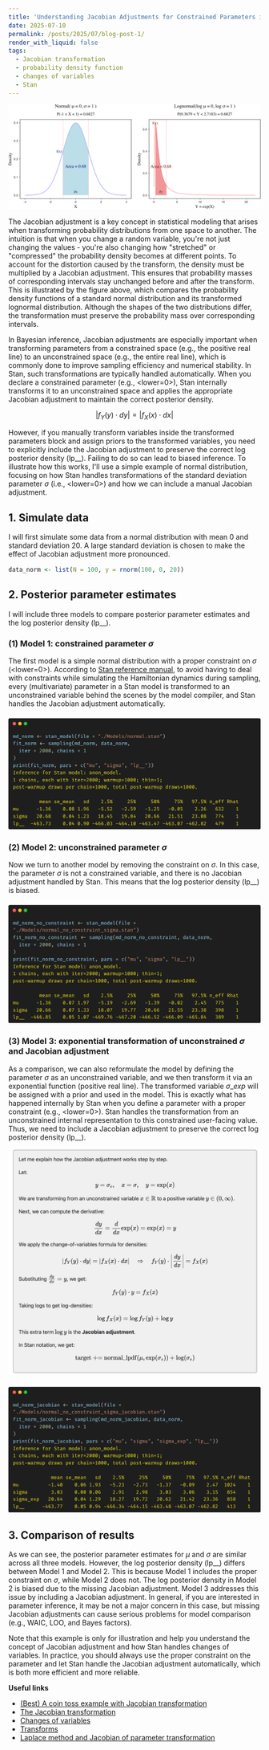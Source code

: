 ```yaml
---
title: 'Understanding Jacobian Adjustments for Constrained Parameters in Stan'
date: 2025-07-10
permalink: /posts/2025/07/blog-post-1/
render_with_liquid: false
tags:
  - Jacobian transformation
  - probability density function
  - changes of variables
  - Stan
---
```




![Probability masses of normal and lognormal distributions within the corresponding intervals](https://raw.githubusercontent.com/JakeJing/jakejing.github.io/master/_posts/pics/jacobian/normal_to_lognormal.png)

The Jacobian adjustment is a key concept in statistical modeling that arises when transforming probability distributions from one space to another. The intuition is that when you change a random variable, you're not just changing the values - you're also changing how "stretched" or "compressed" the probability density becomes at different points. To account for the distortion caused by the transform, the density must be multiplied by a Jacobian adjustment. This ensures that probability masses of corresponding intervals stay unchanged before and after the transform. This is illustrated by the figure above, which compares the probability density functions of a standard normal distribution and its transformed lognormal distribution. Although the shapes of the two distributions differ, the transformation must preserve the probability mass over corresponding intervals.

In Bayesian inference, Jacobian adjustments are especially important when transforming parameters from a constrained space (e.g., the positive real line) to an unconstrained space (e.g., the entire real line), which is commonly done to improve sampling efficiency and numerical stability. In Stan, such transformations are typically handled automatically. When you declare a constrained parameter (e.g., <lower=0>), Stan internally transforms it to an unconstrained space and applies the appropriate Jacobian adjustment to maintain the correct posterior density.

$$\left|f_Y(y) \cdot dy \right| = \left|f_X(x) \cdot dx \right|$$

However, if you manually transform variables inside the transformed parameters block and assign priors to the transformed variables, you need to explicitly include the Jacobian adjustment to preserve the correct log posterior density (lp__). Failing to do so can lead to biased inference. To illustrate how this works, I'll use a simple example of normal distribution, focusing on how Stan handles transformations of the standard deviation parameter $\sigma$ (i.e., <lower=0>) and how we can include a manual Jacobian adjustment.

## 1. Simulate data

I will first simulate some data from a normal distribution with mean 0 and standard deviation 20. A large standard deviation is chosen to make the effect of Jacobian adjustment more pronounced.

```R
data_norm <- list(N = 100, y = rnorm(100, 0, 20))
```


## 2. Posterior parameter estimates

I will include three models to compare posterior parameter estimates and the log posterior density (lp__). 

### (1) Model 1: constrained parameter $\sigma$

The first model is a simple normal distribution with a proper constraint on $\sigma$ (<lower=0>). According to [Stan reference manual](https://mc-stan.org/docs/reference-manual/transforms.html), to avoid having to deal with constraints while simulating the Hamiltonian dynamics during sampling, every (multivariate) parameter in a Stan model is transformed to an unconstrained variable behind the scenes by the model compiler, and Stan handles the Jacobian adjustment automatically.

<script src="https://gist.github.com/JakeJing/946a73e16451cf9725f166b9ca7e5701.js"></script>


![Posterior parameter estimates from model 1](https://raw.githubusercontent.com/JakeJing/jakejing.github.io/master/_posts/pics/jacobian/md1.png)

### (2) Model 2: unconstrained parameter $\sigma$

Now we turn to another model by removing the constraint on $\sigma$. In this case, the parameter $\sigma$ is not a constrained variable, and there is no Jacobian adjustment handled by Stan. This means that the log posterior density (lp__) is biased.


<script src="https://gist.github.com/JakeJing/dd1a3ed6e9953bad1b195164ea5d093b.js"></script>

![Posterior parameter estimates from model 2](https://raw.githubusercontent.com/JakeJing/jakejing.github.io/master/_posts/pics/jacobian/md2.png)



### (3) Model 3: exponential transformation of unconstrained $\sigma$ and Jacobian adjustment

As a comparison, we can also reformulate the model by defining the parameter $\sigma$ as an unconstrained variable, and we then transform it via an exponential function (positive real line). The transformed variable $\sigma\_{exp}$ will be assigned with a prior and used in the model. This is exactly what has happened internally by Stan when you define a parameter with a proper constraint (e.g., <lower=0>). Stan handles the transformation from an unconstrained internal representation to this constrained user-facing value. Thus, we need to include a Jacobian adjustment to preserve the correct log posterior density (lp__).

![Jacobian adjustment of lower bounded scalar in stan](https://raw.githubusercontent.com/JakeJing/jakejing.github.io/master/_posts/pics/jacobian/jacobian.png)


<script src="https://gist.github.com/JakeJing/e87490f37130ce2639b2e1268975259c.js"></script>

![Posterior parameter estimates from model 3](https://raw.githubusercontent.com/JakeJing/jakejing.github.io/master/_posts/pics/jacobian/md3.png)

## 3. Comparison of results

As we can see, the posterior parameter estimates for $\mu$ and $\sigma$ are similar across all three models. However, the log posterior density (lp__) differs between Model 1 and Model 2. This is because Model 1 includes the proper constraint on $\sigma$, while Model 2 does not. The log posterior density in Model 2 is biased due to the missing Jacobian adjustment. Model 3 addresses this issue by including a Jacobian adjustment. In general, if you are interested in parameter inference, it may be not a major concern in this case, but missing Jacobian adjustments can cause serious problems for model comparison (e.g., WAIC, LOO, and Bayes factors).

Note that this example is only for illustration and help you understand the concept of Jacobian adjustment and how Stan handles changes of variables. In practice, you should always use the proper constraint on the parameter and let Stan handle the Jacobian adjustment automatically, which is both more efficient and more reliable.



**Useful links**

- [(Best) A coin toss example with Jacobian transformation](https://rpubs.com/kaz_yos/stan_jacobian)
- [The Jacobian transformation](https://modelassist.epixanalytics.com/space/EA/26575402/The+Jacobian+transformation)
- [Changes of variables](https://mc-stan.org/docs/stan-users-guide/reparameterization.html#changes-of-variables)
- [Transforms](https://mc-stan.org/docs/reference-manual/transforms.html)
- [Laplace method and Jacobian of parameter transformation](https://users.aalto.fi/~ave/casestudies/Jacobian/jacobian.html)



